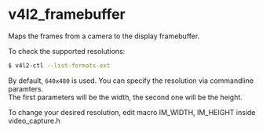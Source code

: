 # v4l2_framebuffer
Maps the frames from a camera to the display framebuffer.

To check the supported resolutions:
```sh
$ v4l2-ctl --list-formats-ext
```

By default, `640x480` is used. You can specify the resolution via commandline paramters. <br>
The first parameters will be the width, the second one will be the height.

To change your desired resolution, edit macro IM_WIDTH, IM_HEIGHT inside video_capture.h

